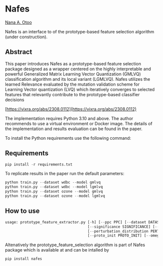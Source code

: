 # Nafes
[Nana A. Otoo](https://github.com/naotoo1)


Nafes is an interface to of the prototype-based feature selection algorithm (under construction).


## Abstract
This paper introduces Nafes as a prototype-based feature selection package designed as a wrapper
centered on the highly interpretable and powerful Generalized Matrix Learning Vector Quantization
(GMLVQ) classification algorithm and its local variant (LGMLVQ). Nafes utilizes the learned
Relevance evaluated by the mutation validation scheme for Learning Vector quantization (LVQ)
which iteratively converges to selected features that relevantly contribute to the prototype-based
classifier decisions

[https://vixra.org/abs/2308.0112](https://vixra.org/abs/2308.0112)


The implementation requires Python 3.10 and above. The author recommends to use a virtual environment or Docker image.
The details of the implementation and results evaluation can be found in the paper.

To install the Python requirements use the following command:

 ## Requirements

```python
pip install -r requirements.txt 
```

To replicate results in the paper run the default parameters:

```python
python train.py --dataset wdbc --model gmlvq 
python train.py --dataset wdbc --model lgmlvq 
python train.py --dataset ozone --model gmlvq
python train.py --dataset ozone --model lgmlvq

```
 ## How to use

```python
usage: prototype_feature_extractor.py [-h] [--ppc PPC] [--dataset DATASET] [--model MODEL] [--bs BS] [--lr LR] [--bb_lr BB_LR] [--eval_type EVAL_TYPE] [--epochs EPOCHS] [--verbose VERBOSE]
                                      [--significance SIGNIFICANCE] [--norm_ord NORM_ORD] [--evaluation_metric EVALUATION_METRIC] [--perturbation_ratio PERTURBATION_RATIO] [--termination TERMINATION]
                                      [--perturbation_distribution PERTURBATION_DISTRIBUTION] [--optimal_search OPTIMAL_SEARCH] [--reject_option REJECT_OPTION] [--epsilon EPSILON]
                                      [--proto_init PROTO_INIT] [--omega_init OMEGA_INIT]


```
Altenatively the prototype_feature_selection algorithm is part of Nafes package which is available at and can be intalled by 

```python
pip install nafes
```


